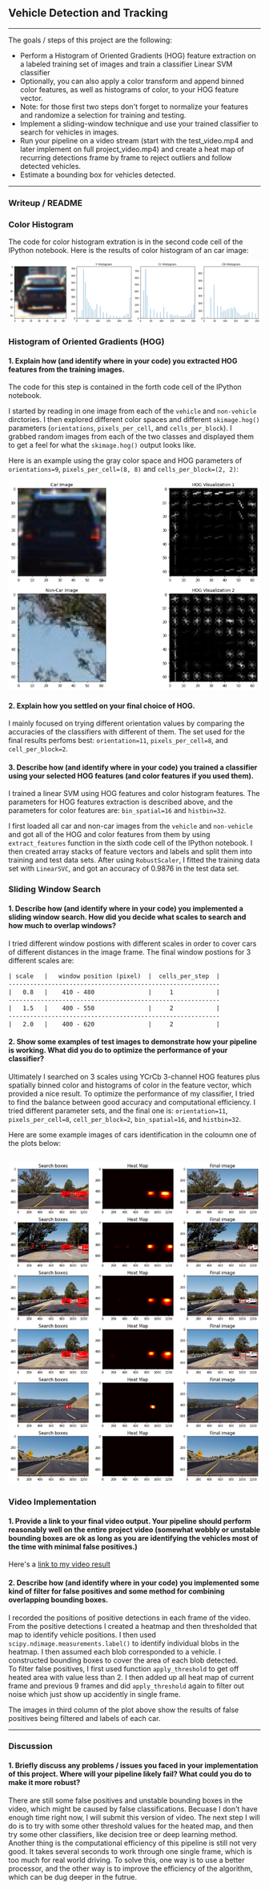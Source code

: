 ## Vehicle Detection and Tracking

---


The goals / steps of this project are the following:

* Perform a Histogram of Oriented Gradients (HOG) feature extraction on a labeled training set of images and train a classifier Linear SVM classifier
* Optionally, you can also apply a color transform and append binned color features, as well as histograms of color, to your HOG feature vector. 
* Note: for those first two steps don't forget to normalize your features and randomize a selection for training and testing.
* Implement a sliding-window technique and use your trained classifier to search for vehicles in images.
* Run your pipeline on a video stream (start with the test_video.mp4 and later implement on full project_video.mp4) and create a heat map of recurring detections frame by frame to reject outliers and follow detected vehicles.
* Estimate a bounding box for vehicles detected.

[//]: # (Image References)
[image1]: ./output_images/1.png
[image2]: ./output_images/2.png
[image3]: ./output_images/3.png


---
### Writeup / README

### Color Histogram

The code for color histogram extration is in the second code cell of the IPython notebook. Here is the results of color histogram of an car image:

![alt text][image1]


### Histogram of Oriented Gradients (HOG)

#### 1. Explain how (and identify where in your code) you extracted HOG features from the training images.

The code for this step is contained in the forth code cell of the IPython notebook. 

I started by reading in one image from each of the `vehicle` and `non-vehicle` dirctories. I then explored different color spaces and different `skimage.hog()` parameters (`orientations`, `pixels_per_cell`, and `cells_per_block`).  I grabbed random images from each of the two classes and displayed them to get a feel for what the `skimage.hog()` output looks like.

Here is an example using the gray color space and HOG parameters of `orientations=9`, `pixels_per_cell=(8, 8)` and `cells_per_block=(2, 2)`:


![alt text][image2]


#### 2. Explain how you settled on your final choice of HOG.

I mainly focused on trying different orientation values by comparing the accuracies of the classifiers with different of them. The set used for the final results perfoms best: `orientation=11`, `pixels_per_cell=8`, and `cell_per_block=2`.

#### 3. Describe how (and identify where in your code) you trained a classifier using your selected HOG features (and color features if you used them).

I trained a linear SVM using HOG features and color histogram features. The parameters for HOG features extraction is described above, and the parameters for color features are: `bin_spatial=16` and `histbin=32`.

I first loaded all car and non-car images from the `vehicle` and `non-vehicle` and got all of the HOG and color features from them by using `extract_features` function in the sixth code cell of the IPython notebook. I then created array stacks of feature vectors and labels and split them into training and test data sets.
After using `RobustScaler`, I fitted the training data set with `LinearSVC`, and got an accuracy of 0.9876 in the test data set.

### Sliding Window Search

#### 1. Describe how (and identify where in your code) you implemented a sliding window search.  How did you decide what scales to search and how much to overlap windows?

I tried different window postions with different scales in order to cover cars of different distances in the image frame. The final window postions for 3 different scales are:

    | scale   |   window position (pixel)  |  cells_per_step  |
    -----------------------------------------------------------
    |   0.8   |    410 - 480               |     1            |
    -----------------------------------------------------------
    |   1.5   |    400 - 550               |     2            |
    -----------------------------------------------------------
    |   2.0   |    400 - 620               |     2            |


#### 2. Show some examples of test images to demonstrate how your pipeline is working.  What did you do to optimize the performance of your classifier?

Ultimately I searched on 3 scales using YCrCb 3-channel HOG features plus spatially binned color and histograms of color in the feature vector, which provided a nice result. To optimize the performance of my classifier, I tried to find the balance between good accuracy and computational efficiency. I tried different parameter sets, and the final one is:  `orientation=11`, `pixels_per_cell=8`, `cell_per_block=2`, `bin_spatial=16`, and `histbin=32`.

Here are some example images of cars identification in the coloumn one of the plots below:

![alt text][image3]
---

### Video Implementation

#### 1. Provide a link to your final video output.  Your pipeline should perform reasonably well on the entire project video (somewhat wobbly or unstable bounding boxes are ok as long as you are identifying the vehicles most of the time with minimal false positives.)
Here's a [link to my video result](./project_video.mp4)


#### 2. Describe how (and identify where in your code) you implemented some kind of filter for false positives and some method for combining overlapping bounding boxes.

I recorded the positions of positive detections in each frame of the video.  From the positive detections I created a heatmap and then thresholded that map to identify vehicle positions.  I then used `scipy.ndimage.measurements.label()` to identify individual blobs in the heatmap.  I then assumed each blob corresponded to a vehicle.  I constructed bounding boxes to cover the area of each blob detected.  
To filter false positives, I first used function `apply_threshold` to get off heated area with value less than 2. I then added up all heat map of current frame and previous 9 frames and did `apply_threshold` again to filter out noise which just show up accidently in single frame.

The images in third column of the plot above show the results of false positives being filtered and labels of each car.  


---

### Discussion

#### 1. Briefly discuss any problems / issues you faced in your implementation of this project.  Where will your pipeline likely fail?  What could you do to make it more robust?

There are still some false positives and unstable bounding boxes in the video, which might be caused by false classifications. Becuase I don't have enough time right now, I will submit this version of video. The next step I will do is to try with some other threshold values for the heated map, and then try some other classifiers, like decision tree or deep learning method. Another thing is the computational efficiency of this pipeline is still not very good. It takes several seconds to work through one single frame, which is too much for real world driving. To solve this, one way is to use a better processor, and the other way is to improve the efficiency of the algorithm, which can be dug deeper in the futrue.
